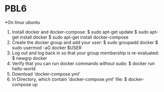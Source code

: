 # PBL6

*On linux ubuntu
1. Install docker and docker-compose:
  $ sudo apt-get update 
  $ sudo apt-get install docker 
  $ sudo apt-get install docker-compose
2. Create the docker group and add your user:
  $ sudo groupadd docker
  $ sudo usermod -aG docker $USER
3. Log out and log back in so that your group membership is re-evaluated:
  $ newgrp docker 
4. Verify that you can run docker commands without sudo:
	$ docker run hello-world
5. Download 'docker-compose.yml'
6. In Directory, which contain 'docker-compose.yml' file:
  $ docker-compose up
